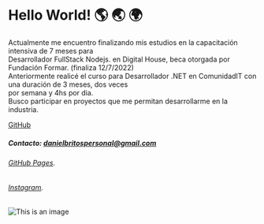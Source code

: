 # Hello World! :earth_americas: :earth_asia: :earth_africa:
<p>
Actualmente me encuentro finalizando mis estudios en la capacitación intensiva de 7 meses para<br/>
Desarrollador FullStack Nodejs. en Digital House, beca otorgada por Fundación Formar. (finaliza 12/7/2022)<br/>
Anteriormente realicé el curso para Desarrollador .NET en ComunidadIT con una duración de 3 meses, dos veces<br/>
por semana y 4hs por dia.<br/>
Busco participar en proyectos que me permitan desarrollarme en la industria.<br/>
</p>
<a href="https://github.com/daniel-britos">GitHub</a>

##### *Contacto: danielbritospersonal@gmail.com*
###### [GitHub Pages](https://github.com/daniel-britos).
###### [Instagram](https://www.instagram.com/danielbritos.vfx/).
![This is an image](https://encrypted-tbn0.gstatic.com/images?q=tbn:ANd9GcSvLOVaWpOFfpNpvcxUvbtRX4S1wQgyRaZLTA&usqp=CAU)
